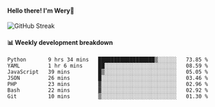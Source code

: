 #### Hello there! I'm Wery👋


![GitHub Streak](https://github-readme-streak-stats.herokuapp.com/?user=weryzebra-yue&theme=swift&hide_border=false&include_all_commits=true)



#### 📊 Weekly development breakdown
<!--START_SECTION:waka-->

```text
Python       9 hrs 34 mins   ██████████████████▒░░░░░░   73.85 %
YAML         1 hr 6 mins     ██░░░░░░░░░░░░░░░░░░░░░░░   08.59 %
JavaScript   39 mins         █▒░░░░░░░░░░░░░░░░░░░░░░░   05.05 %
JSON         26 mins         █░░░░░░░░░░░░░░░░░░░░░░░░   03.46 %
PHP          23 mins         ▓░░░░░░░░░░░░░░░░░░░░░░░░   02.96 %
Bash         22 mins         ▓░░░░░░░░░░░░░░░░░░░░░░░░   02.92 %
Git          10 mins         ▒░░░░░░░░░░░░░░░░░░░░░░░░   01.30 %
```

<!--END_SECTION:waka-->
